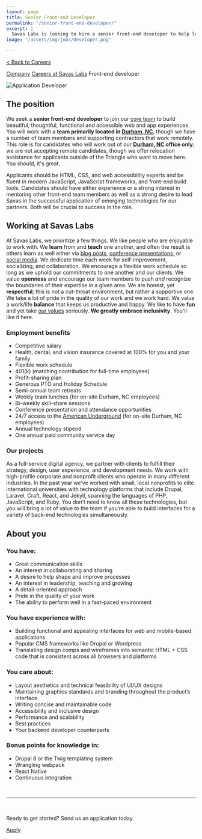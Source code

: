 ```yaml
---
layout: page
title: Senior Front-end Developer
permalink: "/senior-front-end-developer/"
excerpt: |
  Savas Labs is looking to hire a senior front-end developer to help lead and develop a burgeoning front-end team out of our office in   downtown Durham.
image: "/assets/img/jobs/developer.png"

---
```


<p class="breadcrumbs hide-for-medium hide-for-large">
    <a href="/careers">< Back to Careers</a>
</p>
<p class="breadcrumbs hide-for-small">
    <a href="/company">Company</a><i class="fa fa-caret-right"></i>
    <a href="/careers">Careers at Savas Labs</a><i class="fa fa-caret-right"></i>
    Front-end developer
</p>

<div class="icon--job">
    <img src="/assets/img/jobs/developer.svg" alt="Application Developer">
</div>

## The position

We seek a **senior front-end developer** to join our [core team](/company/#team) to build beautiful, thoughtful, functional and accessible web and app experiences. You will work with a **team primarily located in [Durham, NC](/durham)**, though we have a number of team members and supporting contractors that work remotely. This role is for candidates who will work out of our **[Durham, NC](/durham) office only**; we are not accepting remote candidates, though we offer relocation assistance for applicants outside of the Triangle who want to move here. You should, it's great.

Applicants should be HTML, CSS, and web accessibility experts and be fluent in modern JavaScript, JavaScript frameworks, and front-end build tools. Candidates should have either experience or a strong interest in mentoring  other front-end team members as well as a strong desire to lead Savas in the successful application of emerging technologies for our partners. Both will be crucial to success in the role.

## Working at Savas Labs

At Savas Labs, we prioritize a few things. We like people who are enjoyable to work with. We **learn** from and **teach** one another, and often the result is others learn as well either via [blog posts](/blog), [conference presentations,](/results/open-source/#presentations) or [social media](https://twitter.com/savaslabs). We dedicate time each week for self-improvement, socializing, and collaboration. We encourage a flexible work schedule so long as we uphold our commitments to one another and our clients. We value **openness** and encourage our team members to push _and_ recognize the boundaries of their expertise in a given area. We are honest, yet **respectful**; this is not a cut-throat environment, but rather a supportive one. We take a lot of pride in the quality of our work and we work hard. We value a work/life **balance** that keeps us productive and happy. We like to have **fun** and yet take [our values](/company/mission-and-values/) seriously. **We greatly embrace inclusivity**. You'll like it here.

### Employment benefits

+ Competitive salary
+ Health, dental, and vision insurance covered at 100% for you and your family
+ Flexible work schedule
+ 401(k) (matching contribution for full-time employees)
+ Profit-sharing plan
+ Generous PTO and Holiday Schedule
+ Semi-annual team retreats
+ Weekly team lunches (for on-site Durham, NC employees)
+ Bi-weekly skill-share sessions
+ Conference presentation and attendance opportunities
+ 24/7 access to the [American Underground](http://americanunderground.com/) (for on-site Durham, NC employees)
+ Annual technology stipend
+ One annual paid community service day

### Our projects

As a full-service digital agency, we partner with clients to fulfill their strategy, design, user experience, and development needs. We work with high-profile corporate and nonprofit clients who operate in many different industries. In the past year we’ve worked with small, local nonprofits to elite international universities with technology platforms that include Drupal, Laravel, Craft, React, and Jekyll, spanning the languages of PHP, JavaScript, and Ruby. You don’t need to know all these technologies, but you will bring a lot of value to the team if you’re able to build interfaces for a variety of back-end technologies simultaneously.

## About you

### You have:

+ Great communication skills
+ An interest in collaborating and sharing
+ A desire to help shape and improve processes
+ An interest in leadership, teaching and growing
+ A detail-oriented approach
+ Pride in the quality of your work
+ The ability to perform well in a fast-paced environment

### You have experience with:

+ Building functional and appealing interfaces for web and mobile-based applications
+ Popular CMS frameworks like Drupal or Wordpress
+ Translating design comps and wireframes into semantic HTML + CSS code that is consistent across all browsers and platforms

### You care about:

+ Layout aesthetics and technical feasibility of UI/UX designs
+ Maintaining graphics standards and branding throughout the product’s interface
+ Writing concise and maintainable code
+ Accessibility and inclusive design
+ Performance and scalability
+ Best practices
+ Your backend developer counterparts

### Bonus points for knowledge in:

+ Drupal 8 or the Twig templating system
+ Wrangling webpack
+ React Native
+ Continuous integration

<br>

---

<br>

Ready to get started? Send us an application today.

<a href="https://savas-labs.breezy.hr/p/e03dcbc18391-senior-front-end-developer/apply" class="button--arrow--orange">Apply</a>